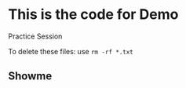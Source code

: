 # This is the code for Demo

Practice Session

To delete these files: use `rm -rf *.txt`

## Showme
